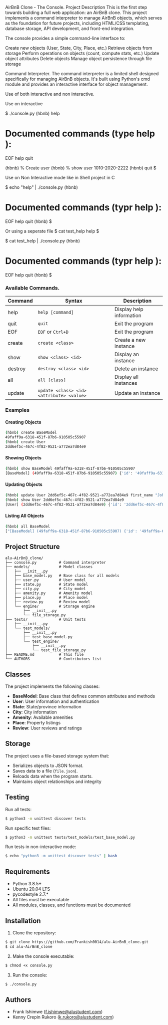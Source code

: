 AirBnB Clone - The Console.
Project Description
This is the first step towards building a full web application: an AirBnB clone. This project implements a command interpreter to manage AirBnB objects, which serves as the foundation for future projects, including HTML/CSS templating, database storage, API development, and front-end integration.

The console provides a simple command-line interface to:

Create new objects (User, State, City, Place, etc.)
Retrieve objects from storage
Perform operations on objects (count, compute stats, etc.)
Update object attributes
Delete objects
Manage object persistence through file storage

Command Interpreter.
The command interpreter is a limited shell designed specifically for managing AirBnB objects. It's built using Python's cmd module and provides an interactive interface for object management.

Use of both interactive and non interactive.

Use on interactive

$ ./console.py
(hbnb) help

Documented commands (type help <topic>):
========================================
EOF  help  quit

(hbnb) % Create user
(hbnb) % show user 1010-2020-2222
(hbnb) quit
$


Use on Non Interactive mode like in Shell project in C

$ echo "help" | ./console.py 
(hbnb)

Documented commands (typr help <topic>):
=======================================
EOF help quit
(hbnb)
$

Or using a seperate file
$ cat test_help
help
$

$ cat test_help | ./console.py
(hbnb)

Documented commands (typr help <topic>):
=======================================
EOF help quit
(hbnb)
$

### Available Commands.

| Command | Syntax | Description |
|---------|--------|-------------|
| help | `help [command]` | Display help information |
| quit | `quit` | Exit the program |
| EOF | `EOF` or `Ctrl+D` | Exit the program |
| create | `create <class>` | Create a new instance |
| show | `show <class> <id>` | Display an instance |
| destroy | `destroy <class> <id>` | Delete an instance |
| all | `all [class]` | Display all instances |
| update | `update <class> <id> <attribute> <value>` | Update an instance |


### Examples

#### Creating Objects
```bash 
(hbnb) create BaseModel
49faff9a-6318-451f-87b6-910505c55907
(hbnb) create User
2dd6ef5c-467c-4f82-9521-a772ea7d84e9
```

#### Showing Objects
```bash
(hbnb) show BaseModel 49faff9a-6318-451f-87b6-910505c55907
[BaseModel] (49faff9a-6318-451f-87b6-910505c55907) {'id': '49faff9a-6318-451f-87b6-910505c55907', 'created_at': datetime.datetime(2017, 10, 2, 3, 10, 25, 903293), 'updated_at': datetime.datetime(2017, 10, 2, 3, 10, 25, 903300)}
```

#### Updating Objects
```bash
(hbnb) update User 2dd6ef5c-467c-4f82-9521-a772ea7d84e9 first_name "John"
(hbnb) show User 2dd6ef5c-467c-4f82-9521-a772ea7d84e9
[User] (2dd6ef5c-467c-4f82-9521-a772ea7d84e9) {'id': '2dd6ef5c-467c-4f82-9521-a772ea7d84e9', 'created_at': datetime.datetime(2017, 10, 2, 3, 10, 25, 903293), 'updated_at': datetime.datetime(2017, 10, 2, 3, 11, 3, 49401), 'first_name': 'John' }
```

#### Listing All Objects
```bash
(hbnb) all BaseModel
["[BaseModel] (49faff9a-6318-451f-87b6-910505c55907) {'id': '49faff9a-6318-451f-87b6-910505c55907', 'created_at': datetime.datetime(2017, 10, 2, 3, 10, 25, 903293), 'updated_at': datetime.datetime(2017, 10, 2, 3, 10, 25, 903300)}"]
```

## Project Structure

```
alu-AirBnB_clone/
├── console.py          # Command interpreter
├── models/             # Model classes
│   ├── __init__.py
│   ├── base_model.py   # Base class for all models
│   ├── user.py         # User model
│   ├── state.py        # State model
│   ├── city.py         # City model
│   ├── amenity.py      # Amenity model
│   ├── place.py        # Place model
│   ├── review.py       # Review model
│   └── engine/         # Storage engine
│       ├── __init__.py
│       └── file_storage.py
├── tests/              # Unit tests
│   ├── __init__.py
│   └── test_models/
│       ├── __init__.py
│       ├── test_base_model.py
│       └── test_engine/
│           ├── __init__.py
│           └── test_file_storage.py
├── README.md           # This file
└── AUTHORS             # Contributors list
```

## Classes

The project implements the following classes:

- **BaseModel**: Base class that defines common attributes and methods
- **User**: User information and authentication
- **State**: State/province information
- **City**: City information
- **Amenity**: Available amenities
- **Place**: Property listings
- **Review**: User reviews and ratings

## Storage

The project uses a file-based storage system that:
- Serializes objects to JSON format.
- Saves data to a file (`file.json`).
- Reloads data when the program starts.
- Maintains object relationships and integrity

## Testing

Run all tests:
```bash
$ python3 -m unittest discover tests
```

Run specific test files:
```bash
$ python3 -m unittest tests/test_models/test_base_model.py
```

Run tests in non-interactive mode:
```bash
$ echo "python3 -m unittest discover tests" | bash
```

## Requirements

- Python 3.8.5+
- Ubuntu 20.04 LTS
- pycodestyle 2.7.*
- All files must be executable
- All modules, classes, and functions must be documented

## Installation

1. Clone the repository:
```bash
$ git clone https://github.com/Frankish0014/alu-AirBnB_clone.git
$ cd alu-AirBnB_clone
```

2. Make the console executable:
```bash
$ chmod +x console.py
```

3. Run the console:
```bash
$ ./console.py
```

## Authors

- Frank Ishimwe (f.ishimwe@alustudent.com)
- Kenny Crepin Rukoro (k.rukoro@alustudent.com)